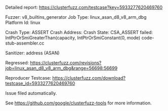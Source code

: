 Detailed report: https://clusterfuzz.com/testcase?key=5933277620469760

Fuzzer: v8_builtins_generator
Job Type: linux_asan_d8_v8_arm_dbg
Platform Id: linux

Crash Type: ASSERT
Crash Address: 
Crash State:
  CSA_ASSERT failed: IntPtrOrSmiGreaterThan(capacity, IntPtrOrSmiConstant(0, mode)
  code-stub-assembler.cc
  
Sanitizer: address (ASAN)

Regressed: https://clusterfuzz.com/revisions?job=linux_asan_d8_v8_arm_dbg&range=56698:56699

Reproducer Testcase: https://clusterfuzz.com/download?testcase_id=5933277620469760

Issue filed automatically.

See https://github.com/google/clusterfuzz-tools for more information.